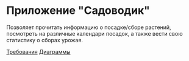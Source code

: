 # Приложение "Садоводик"
Позволяет прочитать информацию о посадке/сборе растений, посмотреть на различные календари посадок, а также вести свою статистику о сборах урожая. 

[Требования](https://github.com/BaTyANl/GardenerApp/blob/main/docs/SRS.md)
[Диаграммы](https://github.com/BaTyANl/GardenerApp/tree/main/diagrams)
